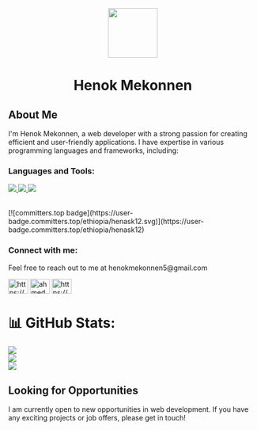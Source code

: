 <div id="header" align="center">
  <img src="https://media.giphy.com/media/M9gbBd9nbDrOTu1Mqx/giphy.gif" width="100"/>
  <h1>Henok Mekonnen</h1>
</div>

## About Me
I'm Henok Mekonnen, a web developer with a strong passion for creating efficient and user-friendly applications. I have expertise in various programming languages and frameworks, including:
<h3 align="left">Languages and Tools:</h3>
<p align="left"> 
    <a href="https://skillicons.dev">
        <img src="https://skillicons.dev/icons?i=js,ts,react,redux,nodejs,nextjs,express,mongodb,postgresql,dotnet,cs,bootstrap,materialui,tailwind"/>
    </a>
    <a href="https://skillicons.dev">
        <img src="https://skillicons.dev/icons?i=docker,azure,kubernetes,rabbitmq,visualstudio,stackoverflow,gitlab"/>
    </a>
     <img src="https://skillicons.dev/icons?i=linux,git,postman"/>
</p>
<br />
[![committers.top badge](https://user-badge.committers.top/ethiopia/henask12.svg)](https://user-badge.committers.top/ethiopia/henask12)

<h3 align="left">Connect with me:</h3>
<p>Feel free to reach out to me at henokmekonnen5@gmail.com</p>
<p align="left">
<a href="https://www.linkedin.com/in/ahmed-eid-0018571b1/" target="blank"><img align="center" src="https://raw.githubusercontent.com/rahuldkjain/github-profile-readme-generator/master/src/images/icons/Social/linked-in-alt.svg" alt="https://www.linkedin.com/in/henok-mekonnen-491685188" height="30" width="40" /></a>
<a href="https://twitter.com/hmekonnen3" target="blank"><img align="center" src="https://raw.githubusercontent.com/rahuldkjain/github-profile-readme-generator/master/src/images/icons/Social/twitter.svg" alt="ahmedeid2684" height="30" width="40" /></a>
<a href="https://www.facebook.com/henok_mekonnen.5030" target="blank"><img align="center" src="https://raw.githubusercontent.com/rahuldkjain/github-profile-readme-generator/master/src/images/icons/Social/facebook.svg" alt="https://www.facebook.com/profile.php?id=100005045626812" height="30" width="40" /></a>
</p>

# 📊 GitHub Stats:
![](https://github-readme-stats.vercel.app/api?username=henask12&theme=dark&hide_border=false&include_all_commits=true&count_private=true)<br/>
![](https://github-readme-streak-stats.herokuapp.com/?user=henask12&theme=dark&hide_border=false)<br/>
![](https://github-readme-stats.vercel.app/api/top-langs/?username=henask12&theme=dark&hide_border=false&include_all_commits=true&count_private=true&layout=compact)

## Looking for Opportunities
I am currently open to new opportunities in web development. If you have any exciting projects or job offers, please get in touch!

